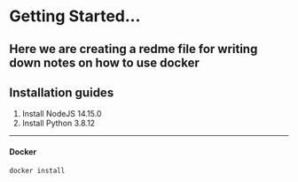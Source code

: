 # Getting Started...
Here we are creating a redme file for writing down notes on how to use docker
-----------
## Installation guides

1. Install NodeJS 14.15.0
2. Install Python 3.8.12
--------
#### Docker

```sh
docker install
```